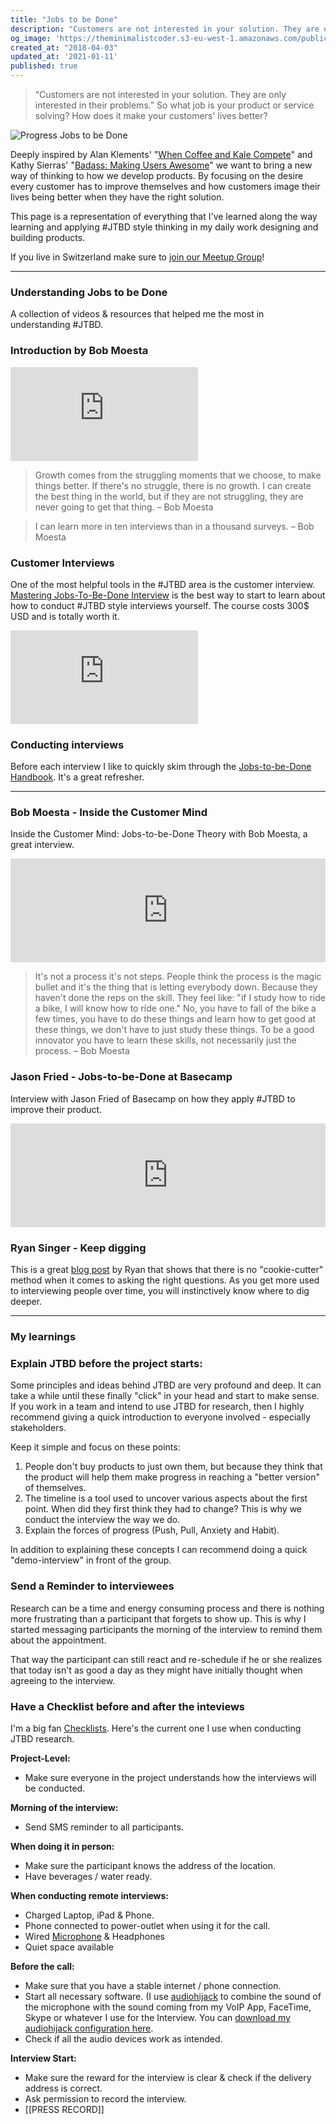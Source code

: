 ```yaml
---
title: "Jobs to be Done"
description: "Customers are not interested in your solution. They are only interested in their problems. So what job is your product or service solving? How does it make your customers’ lives better? Let's find out..."
og_image: 'https://theminimalistcoder.s3-eu-west-1.amazonaws.com/public/mario-jtbd.jpg'
created_at: "2018-04-03"
updated_at: '2021-01-11'
published: true
---
```


> “Customers are not interested in your solution. They are only interested in their problems.” So what job is your product or service solving? How does it make your customers' lives better?

![Progress Jobs to be Done](https://theminimalistcoder.s3-eu-west-1.amazonaws.com/public/mario-jtbd.jpg)

Deeply inspired by Alan Klements' "[When Coffee and Kale Compete](http://www.whencoffeeandkalecompete.com)" and Kathy Sierras' "[Badass: Making Users Awesome](http://shop.oreilly.com/product/0636920036593.do)" we want to bring a new way of thinking to how we develop products. By focusing on the desire every customer has to improve themselves and how customers image their lives being better when they have the right solution.

This page is a representation of everything that I've learned along the way learning and applying #JTBD style thinking in my daily work designing and building products.

If you live in Switzerland make sure to [join our Meetup Group](https://www.meetup.com/jobs-to-be-done-meetup-switzerland/)!

---

### Understanding Jobs to be Done
A collection of videos & resources that helped me the most in understanding #JTBD.

### Introduction by Bob Moesta
<div class="container video-container">
  <iframe src="https://www.youtube.com/embed/f2l75aAJo44?rel=0" frameborder="0" allowfullscreen></iframe>
</div>

> Growth comes from the struggling moments that we choose, to make things better.
> If there's no struggle, there is no growth. I can create the best thing in the world, but if they are not struggling, they are never going to get that thing. – Bob Moesta

> I can learn more in ten interviews than in a thousand surveys. – Bob Moesta


### Customer Interviews

One of the most helpful tools in the #JTBD area is the customer interview. [Mastering Jobs-To-Be-Done Interview](http://learn.jobstobedone.org/courses/JTBDinterviews) is the best way to start to learn about how to conduct #JTBD style interviews yourself.
The course costs 300$ USD and is totally worth it.

<div class="container video-container">
  <iframe src="https://player.vimeo.com/video/81153746" frameborder="0" webkitallowfullscreen mozallowfullscreen allowfullscreen></iframe>
</div>


### Conducting interviews
Before each interview I like to quickly skim through the [Jobs-to-be-Done Handbook](https://www.amazon.de/Jobs-be-Done-Handbook-techniques-application/dp/1499339232/ref=sr_1_4?ie=UTF8&qid=1516729033&sr=8-4&keywords=jobs+to+be+done). It's a great refresher.

---

### Bob Moesta - Inside the Customer Mind
Inside the Customer Mind: Jobs-to-be-Done Theory with Bob Moesta, a great interview.

<div class="container soundcloud-container">
  <iframe width="100%" height="166" scrolling="no" frameborder="no" allow="autoplay" src="https://w.soundcloud.com/player/?url=https%3A//api.soundcloud.com/tracks/424245450&color=%23ff5500&auto_play=false&hide_related=false&show_comments=true&show_user=true&show_reposts=false&show_teaser=true"></iframe>
</div>

> It's not a process it's not steps. People think the process is the magic bullet and it's the thing that is letting everybody down.
> Because they haven't done the reps on the skill. They feel like: "if I study how to ride a bike, I will know how to ride one." No, you have to fall of the bike a few times, you have to do these things and learn how to get good at these things, we don't have to just study these things.
> To be a good innovator you have to learn these skills, not necessarily just the process.
> – Bob Moesta

### Jason Fried - Jobs-to-be-Done at Basecamp
Interview with Jason Fried of Basecamp on how they apply #JTBD to improve their product.

<div class="container soundcloud-container">
  <iframe width="100%" height="166" scrolling="no" frameborder="no" allow="autoplay" src="https://w.soundcloud.com/player/?url=https%3A//api.soundcloud.com/tracks/309279765&color=%23ff5500&auto_play=false&hide_related=false&show_comments=true&show_user=true&show_reposts=false&show_teaser=true"></iframe>
</div>

### Ryan Singer - Keep digging
This is a great [blog post](https://m.signalvnoise.com/keep-digging/) by Ryan that shows that there is no "cookie-cutter" method when it comes to asking the right questions.
As you get more used to interviewing people over time, you will instinctively know where to dig deeper.

---

### My learnings

### Explain JTBD before the project starts:

Some principles and ideas behind JTBD are very profound and deep.
It can take a while until these finally "click" in your head and start to make sense.
If you work in a team and intend to use JTBD for research, then I highly recommend giving a quick introduction to everyone involved - especially stakeholders.

Keep it simple and focus on these points:

1. People don't buy products to just own them, but because they think that the product will help them make progress in reaching a "better version" of themselves.
2. The timeline is a tool used to uncover various aspects about the first point. When did they first think they had to change? This is why we conduct the interview the way we do.
3. Explain the forces of progress (Push, Pull, Anxiety and Habit).

In addition to explaining these concepts I can recommend doing a quick "demo-interview" in front of the group.

### Send a Reminder to interviewees

Research can be a time and energy consuming process and there is nothing more frustrating than a participant that forgets to show up.
This is why I started messaging participants the morning of the interview to remind them about the appointment.

That way the participant can still react and re-schedule if he or she realizes that today isn't as good a day as they might have initially thought when agreeing to the interview.

### Have a Checklist before and after the inteviews
I'm a big fan [Checklists](https://www.goodreads.com/book/show/6667514-the-checklist-manifesto). Here's the current one I use when conducting JTBD research.

**Project-Level:**

- Make sure everyone in the project understands how the interviews will be conducted.

**Morning of the interview:**

- Send SMS reminder to all participants.

**When doing it in person:**

- Make sure the participant knows the address of the location.
- Have beverages / water ready.

**When conducting remote interviews:**

- Charged Laptop, iPad & Phone.
- Phone connected to power-outlet when using it for the call.
- Wired [Microphone](https://www.bluedesigns.com/products/yeti/) & Headphones
- Quiet space available

**Before the call:**

- Make sure that you have a stable internet / phone connection.
- Start all necessary software. (I use [audiohijack](https://rogueamoeba.com/audiohijack/) to combine the sound of the microphone with the sound coming from my VoIP App, FaceTime, Skype or whatever I use for the Interview. You can [download my audiohijack configuration here](https://theminimalistcoder.s3-eu-west-1.amazonaws.com/public/-JTBD-Interview.ahsession).
- Check if all the audio devices work as intended.

**Interview Start:**

- Make sure the reward for the interview is clear & check if the delivery address is correct.
- Ask permission to record the interview.
- [[PRESS RECORD]]

